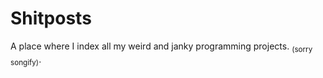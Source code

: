 # Shitposts

A place where I index all my weird and janky programming projects. <sub>(sorry songify)</sub>.
